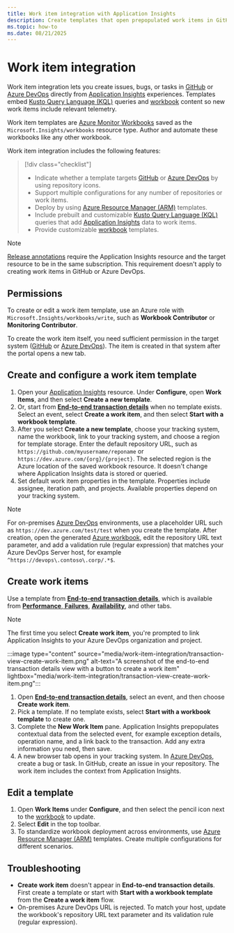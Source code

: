 ```yaml
---
title: Work item integration with Application Insights
description: Create templates that open prepopulated work items in GitHub or Azure DevOps with contextual data from Application Insights.
ms.topic: how-to
ms.date: 08/21/2025
---
```


# Work item integration

Work item integration lets you create issues, bugs, or tasks in [GitHub](https://github.com) or [Azure DevOps](/azure/devops/user-guide/what-is-azure-devops) directly from [Application Insights](app-insights-overview.md) experiences. Templates embed [Kusto Query Language (KQL)](/kusto/query) queries and [workbook](../visualize/best-practices-visualize.md) content so new work items include relevant telemetry.

Work item templates are [Azure Monitor Workbooks](../visualize/workbooks-overview.md) saved as the `Microsoft.Insights/workbooks` resource type. Author and automate these workbooks like any other workbook.

Work item integration includes the following features:

> [!div class="checklist"]
> - Indicate whether a template targets [GitHub](https://github.com) or [Azure DevOps](/azure/devops/user-guide/what-is-azure-devops) by using repository icons.
> - Support multiple configurations for any number of repositories or work items.
> - Deploy by using [Azure Resource Manager (ARM)](/azure/azure-resource-manager/management/overview) templates.
> - Include prebuilt and customizable [Kusto Query Language (KQL)](/kusto/query) queries that add [Application Insights](app-insights-overview.md) data to work items.
> - Provide customizable [workbook](../visualize/best-practices-visualize.md) templates.

> [!NOTE]
> [Release annotations](annotations.md) require the Application Insights resource and the target resource to be in the same subscription. This requirement doesn't apply to creating work items in GitHub or Azure DevOps.

## Permissions

To create or edit a work item template, use an Azure role with `Microsoft.Insights/workbooks/write`, such as **Workbook Contributor** or **Monitoring Contributor**.  

To create the work item itself, you need sufficient permission in the target system ([GitHub](https://github.com) or [Azure DevOps](/azure/devops/user-guide/what-is-azure-devops)). The item is created in that system after the portal opens a new tab.

## Create and configure a work item template

1. Open your [Application Insights](app-insights-overview.md) resource. Under **Configure**, open **Work Items**, and then select **Create a new template**.
1. Or, start from [**End-to-end transaction details**](failures-performance-transactions.md#transaction-diagnostics-experience) when no template exists. Select an event, select **Create a work item**, and then select **Start with a workbook template**.
1. After you select **Create a new template**, choose your tracking system, name the workbook, link to your tracking system, and choose a region for template storage. Enter the default repository URL, such as `https://github.com/myusername/reponame` or `https://dev.azure.com/{org}/{project}`. The selected region is the Azure location of the saved workbook resource. It doesn't change where Application Insights data is stored or queried.
1. Set default work item properties in the template. Properties include assignee, iteration path, and projects. Available properties depend on your tracking system.

> [!NOTE]
> For on-premises [Azure DevOps](/azure/devops/user-guide/what-is-azure-devops) environments, use a placeholder URL such as `https://dev.azure.com/test/test` when you create the template. After creation, open the generated [Azure workbook](/azure/azure-monitor/visualize/workbooks-create-workbook), edit the repository URL text parameter, and add a validation rule (regular expression) that matches your Azure DevOps Server host, for example `^https://devops\.contoso\.corp/.*$`.

## Create work items

Use a template from [**End-to-end transaction details**](failures-performance-transactions.md#transaction-diagnostics-experience), which is available from [**Performance**, **Failures**](failures-performance-transactions.md), [**Availability**](availability.md), and other tabs.

> [!NOTE]
> The first time you select **Create work item**, you're prompted to link Application Insights to your Azure DevOps organization and project.

:::image type="content" source="media/work-item-integration/transaction-view-create-work-item.png" alt-text="A screenshot of the end-to-end transaction details view with a button to create a work item" lightbox="media/work-item-integration/transaction-view-create-work-item.png":::

1. Open [**End-to-end transaction details**](failures-performance-transactions.md#transaction-diagnostics-experience), select an event, and then choose **Create work item**.
1. Pick a template. If no template exists, select **Start with a workbook template** to create one.
1. Complete the **New Work Item** pane. Application Insights prepopulates contextual data from the selected event, for example exception details, operation name, and a link back to the transaction. Add any extra information you need, then save.
1. A new browser tab opens in your tracking system. In [Azure DevOps](/azure/devops/user-guide/what-is-azure-devops), create a bug or task. In GitHub, create an issue in your repository. The work item includes the context from Application Insights.

## Edit a template

1. Open **Work Items** under **Configure**, and then select the pencil icon next to the [workbook](../visualize/best-practices-visualize.md) to update.
1. Select **Edit** in the top toolbar.
1. To standardize workbook deployment across environments, use [Azure Resource Manager (ARM)](/azure/azure-resource-manager/management/overview) templates. Create multiple configurations for different scenarios.

## Troubleshooting

- **Create work item** doesn't appear in **End-to-end transaction details**. First create a template or start with **Start with a workbook template** from the **Create a work item** flow.
- On-premises Azure DevOps URL is rejected. To match your host, update the workbook's repository URL text parameter and its validation rule (regular expression).
